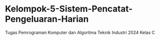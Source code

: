 # Kelompok-5-Sistem-Pencatat-Pengeluaran-Harian
Tugas Pemrograman Komputer dan Algoritma Teknik Industri 2024 Kelas C
